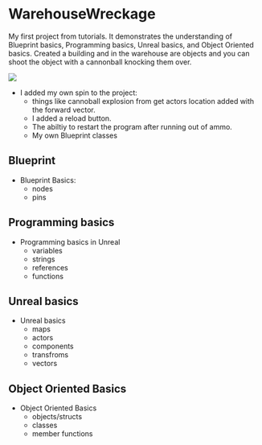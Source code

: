 # WarehouseWreckage
 My first project from tutorials. It demonstrates the understanding of Blueprint basics, Programming basics, Unreal basics, and Object Oriented basics. Created a building and in the warehouse are objects and you can shoot the object with a cannonball knocking them over. <br/>
 
 ![](https://github.com/dangle0905/devportfolio/blob/master/images/warehouse-wreckage.gif)
 
 * I added my own spin to the project: 
   * things like cannoball explosion from get actors location added with the forward vector. 
   * I added a reload button.
   * The abiltiy to restart the program after running out of ammo.
   * My own Blueprint classes

## Blueprint
* Blueprint Basics:
  * nodes 
  * pins 

## Programming basics
* Programming basics in Unreal
  * variables
  * strings
  * references
  * functions

## Unreal basics
* Unreal basics
  * maps
  * actors
  * components
  * transfroms
  * vectors

## Object Oriented Basics
* Object Oriented Basics
  * objects/structs
  * classes
  * member functions
